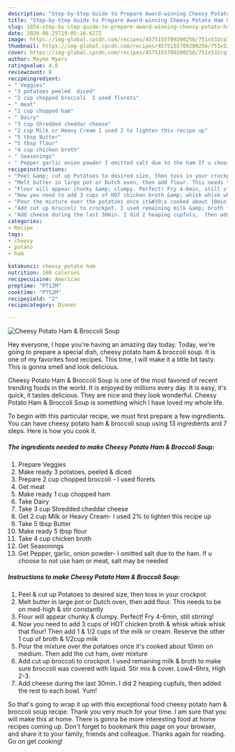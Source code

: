 ```yaml
---
description: "Step-by-Step Guide to Prepare Award-winning Cheesy Potato Ham &amp;amp; Broccoli Soup"
title: "Step-by-Step Guide to Prepare Award-winning Cheesy Potato Ham &amp;amp; Broccoli Soup"
slug: 1854-step-by-step-guide-to-prepare-award-winning-cheesy-potato-ham-and-amp-broccoli-soup
date: 2020-06-25T19:05:16.627Z
image: https://img-global.cpcdn.com/recipes/4575155709280256/751x532cq70/cheesy-potato-ham-broccoli-soup-recipe-main-photo.jpg
thumbnail: https://img-global.cpcdn.com/recipes/4575155709280256/751x532cq70/cheesy-potato-ham-broccoli-soup-recipe-main-photo.jpg
cover: https://img-global.cpcdn.com/recipes/4575155709280256/751x532cq70/cheesy-potato-ham-broccoli-soup-recipe-main-photo.jpg
author: Mayme Myers
ratingvalue: 4.8
reviewcount: 8
recipeingredient:
- " Veggies"
- "3 potatoes peeled  diced"
- "2 cup chopped broccoli  I used florets"
- " meat"
- "1 cup chopped ham"
- " Dairy"
- "3 cup Shredded cheddar cheese"
- "2 cup Milk or Heavy Cream I used 2 to lighten this recipe up"
- "5 tbsp Butter"
- "5 tbsp flour"
- "4 cup chicken broth"
- " Seasonings"
- " Pepper garlic onion powder I omitted salt due to the ham If u choose to not use ham or meat salt may be needed"
recipeinstructions:
- "Peel &amp; cut up Potatoes to desired size, then toss in your crockpot"
- "Melt butter in large pot or Dutch oven, then add flour. This needs to be on med-high &amp; stir constantly"
- "Flour will appear chunky &amp; clumpy. Perfect! Fry 4-6min, still stirring!"
- "Now you need to add 3 cups of HOT chicken broth &amp; whisk whisk whisk that flour! Then add 1 &amp; 1/2 cups of the milk or cream. Reserve the other 1 cup of broth &amp; 1/2cup milk"
- "Pour the mixture over the potatoes once it&#39;s cooked about 10min on medium. Then add the cut ham, over mixture"
- "Add cut up broccoli to crockpot. I used remaining milk &amp; broth to make sure broccoli was covered with liquid. Stir mix &amp; cover. Low4-6hrs, High 2-3."
- "Add cheese during the last 30min. I did 2 heaping cupfuls,  then added the rest to each bowl. Yum!"
categories:
- Recipe
tags:
- cheesy
- potato
- ham

katakunci: cheesy potato ham 
nutrition: 160 calories
recipecuisine: American
preptime: "PT12M"
cooktime: "PT52M"
recipeyield: "2"
recipecategory: Dinner

---
```



![Cheesy Potato Ham &amp; Broccoli Soup](https://img-global.cpcdn.com/recipes/4575155709280256/751x532cq70/cheesy-potato-ham-broccoli-soup-recipe-main-photo.jpg)

Hey everyone, I hope you're having an amazing day today. Today, we're going to prepare a special dish, cheesy potato ham &amp; broccoli soup. It is one of my favorites food recipes. This time, I will make it a little bit tasty. This is gonna smell and look delicious.



Cheesy Potato Ham &amp; Broccoli Soup is one of the most favored of recent trending foods in the world. It is enjoyed by millions every day. It is easy, it's quick, it tastes delicious. They are nice and they look wonderful. Cheesy Potato Ham &amp; Broccoli Soup is something which I have loved my whole life.


To begin with this particular recipe, we must first prepare a few ingredients. You can have cheesy potato ham &amp; broccoli soup using 13 ingredients and 7 steps. Here is how you cook it.

<!--inarticleads1-->

##### The ingredients needed to make Cheesy Potato Ham &amp; Broccoli Soup:

1. Prepare  Veggies
1. Make ready 3 potatoes, peeled &amp; diced
1. Prepare 2 cup chopped broccoli - I used florets
1. Get  meat
1. Make ready 1 cup chopped ham
1. Take  Dairy
1. Take 3 cup Shredded cheddar cheese
1. Get 2 cup Milk or Heavy Cream- I used 2% to lighten this recipe up
1. Take 5 tbsp Butter
1. Make ready 5 tbsp flour
1. Take 4 cup chicken broth
1. Get  Seasonings
1. Get  Pepper, garlic, onion powder- I omitted salt due to the ham. If u choose to not use ham or meat, salt may be needed




<!--inarticleads2-->

##### Instructions to make Cheesy Potato Ham &amp; Broccoli Soup:

1. Peel &amp; cut up Potatoes to desired size, then toss in your crockpot
1. Melt butter in large pot or Dutch oven, then add flour. This needs to be on med-high &amp; stir constantly
1. Flour will appear chunky &amp; clumpy. Perfect! Fry 4-6min, still stirring!
1. Now you need to add 3 cups of HOT chicken broth &amp; whisk whisk whisk that flour! Then add 1 &amp; 1/2 cups of the milk or cream. Reserve the other 1 cup of broth &amp; 1/2cup milk
1. Pour the mixture over the potatoes once it&#39;s cooked about 10min on medium. Then add the cut ham, over mixture
1. Add cut up broccoli to crockpot. I used remaining milk &amp; broth to make sure broccoli was covered with liquid. Stir mix &amp; cover. Low4-6hrs, High 2-3.
1. Add cheese during the last 30min. I did 2 heaping cupfuls,  then added the rest to each bowl. Yum!




So that's going to wrap it up with this exceptional food cheesy potato ham &amp; broccoli soup recipe. Thank you very much for your time. I am sure that you will make this at home. There is gonna be more interesting food at home recipes coming up. Don't forget to bookmark this page on your browser, and share it to your family, friends and colleague. Thanks again for reading. Go on get cooking!

